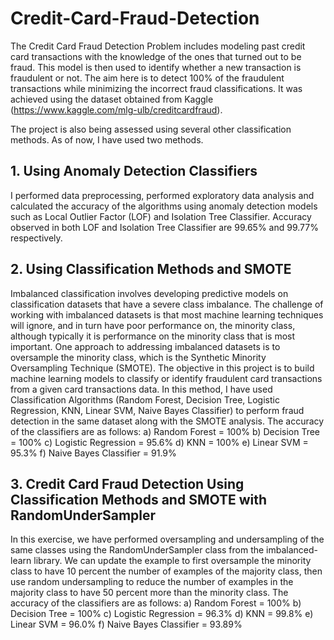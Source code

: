 # Credit-Card-Fraud-Detection
The Credit Card Fraud Detection Problem includes modeling past credit card transactions with the knowledge of the ones that turned out to be fraud. This model is then used to identify whether a new transaction is fraudulent or not. The aim here is to detect 100% of the fraudulent transactions while minimizing the incorrect fraud classifications. It was achieved using the dataset obtained from Kaggle (https://www.kaggle.com/mlg-ulb/creditcardfraud). 

The project is also being assessed using several other classification methods. As of now, I have used two methods.


## 1. Using Anomaly Detection Classifiers
I performed data preprocessing, performed exploratory data analysis and calculated the accuracy of the algorithms using anomaly detection models such as Local Outlier Factor (LOF) and Isolation Tree Classifier. Accuracy observed in both LOF and Isolation Tree Classifier are 99.65% and 99.77% respectively.

## 2. Using Classification Methods and SMOTE
Imbalanced classification involves developing predictive models on classification datasets that have a severe class imbalance. The challenge of working with imbalanced datasets is that most machine learning techniques will ignore, and in turn have poor performance on, the minority class, although typically it is performance on the minority class that is most important. One approach to addressing imbalanced datasets is to oversample the minority class, which is the Synthetic Minority Oversampling Technique (SMOTE). The objective in this project is to build machine learning models to classify or identify fraudulent card transactions from a given card transactions data. In this method, I have used Classification Algorithms (Random Forest, Decision Tree, Logistic Regression, KNN, Linear SVM, Naive Bayes Classifier) to perform fraud detection in the same dataset along with the SMOTE analysis.
The accuracy of the classifiers are as follows:
a) Random Forest = 100%
b) Decision Tree = 100%
c) Logistic Regression = 95.6%
d) KNN = 100%
e) Linear SVM = 95.3%
f) Naive Bayes Classifier = 91.9%

## 3. Credit Card Fraud Detection Using Classification Methods and SMOTE with RandomUnderSampler
In this exercise, we have performed oversampling and undersampling of the same classes using the RandomUnderSampler class from the imbalanced-learn library.
We can update the example to first oversample the minority class to have 10 percent the number of examples of the majority class, then use random undersampling to reduce the number of examples in the majority class to have 50 percent more than the minority class.
The accuracy of the classifiers are as follows:
a) Random Forest = 100%
b) Decision Tree = 100%
c) Logistic Regression = 96.3%
d) KNN = 99.8%
e) Linear SVM = 96.0%
f) Naive Bayes Classifier = 93.89%
